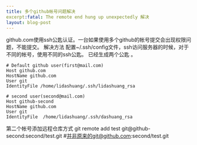 ```yaml
---
title: 多个github帐号问题解决
excerpt:fatal: The remote end hung up unexpectedly 解决 
layout: blog-post
---
```


github.com使用ssh公匙认证。一台如果使用多个github的帐号提交会出现权限问题，不能提交。
解决方法 
配置~/.ssh/config文件，ssh访问服务器的时候，对于不同的帐号，使用不同的ssh公匙。
已经生成两个公匙 。

    # Default github user(first@mail.com)
    Host github.com
    HostName github.com
    User git
    IdentityFile /home/lidashuang/.ssh/lidashuang_rsa

    # second user(second@mail.com)
    Host github-second
    HostName github.com
    User git
    IdentityFile  /home/lidashuang/.ssh/dashuang_rsa

第二个帐号添加远程仓库方式
	git remote add test git@github-second:second/test.git #并非原来的git@github.com:second/test.git


